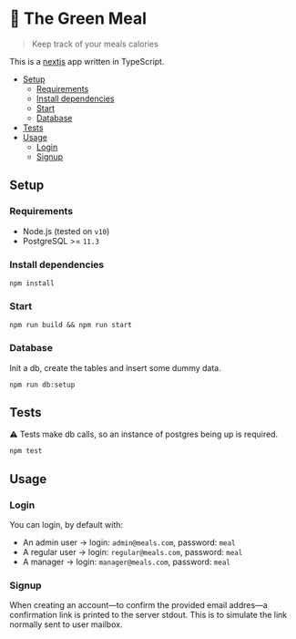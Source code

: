 🍒 The Green Meal
=============

> Keep track of your meals calories

This is a [nextjs](https://nextjs.org/) app written in TypeScript.

- [Setup](#setup)
  - [Requirements](#requirements)
  - [Install dependencies](#install)
  - [Start](#start)
  - [Database](#database)
- [Tests](#tests)
- [Usage](#usage)
  - [Login](#login)
  - [Signup](#signup)


## Setup

### Requirements

- Node.js (tested on `v10`)
- PostgreSQL >= `11.3`


### Install dependencies
```
npm install 
```


### Start
```
npm run build && npm run start
```

### Database

Init a db, create the tables and insert some dummy data.
```
npm run db:setup
```

## Tests

⚠️ Tests make db calls, so an instance of postgres being up is required. 
```
npm test
```

## Usage

### Login

You can login, by default with:
- An admin user → login: `admin@meals.com`, password: `meal`
- A regular user →  login: `regular@meals.com`, password: `meal`
- A manager →  login: `manager@meals.com`, password: `meal`

### Signup

When creating an account—to confirm the provided email addres—a confirmation link is printed to the server stdout.  This is to simulate the link normally sent to user mailbox.


